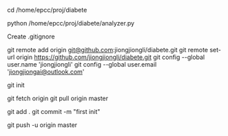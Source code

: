 cd /home/epcc/proj/diabete

python /home/epcc/proj/diabete/analyzer.py

Create .gitignore

git remote add origin git@github.com:jiongjiongli/diabete.git
git remote set-url origin https://github.com/jiongjiongli/diabete.git
git config --global user.name 'jiongjiongli'
git config --global user.email 'jiongjiongai@outlook.com'

git init

git fetch origin
git pull origin master


git add .
git commit -m "first init"

git push -u origin master
